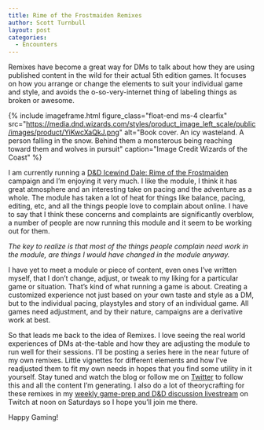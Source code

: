 ```yaml
---
title: Rime of the Frostmaiden Remixes
author: Scott Turnbull
layout: post
categories:
  - Encounters
---
```

Remixes have become a great way for DMs to talk about how they are using published content in the wild for their actual 5th edition games. It focuses on how you arrange or change the elements to suit your individual game and style, and avoids the o-so-very-internet thing of labeling things as broken or awesome.

{% include imageframe.html
  figure_class="float-end ms-4 clearfix"
  src="https://media.dnd.wizards.com/styles/product_image_left_scale/public/images/product/YiKwcXaQkJ.png"
  alt="Book cover.  An icy wasteland.  A person falling in the snow.  Behind them a monsterous being reaching toward them and wolves in pursuit"
  caption="Image Credit Wizards of the Coast"
 %}

I am currently running a <a href="https://dnd.wizards.com/products/tabletop-games/rpg-products/icewind-dale-rime-frostmaiden" target="_blank" rel="noreferrer noopener">D&D Icewind Dale: Rime of the Frostmaiden</a> campaign and I&#8217;m enjoying it very much. I like the module, I think it has great atmosphere and an interesting take on pacing and the adventure as a whole. The module has taken a lot of heat for things like balance, pacing, editing, etc, and all the things people love to complain about online. I have to say that I think these concerns and complaints are significantly overblow, a number of people are now running this module and it seem to be working out for them. 

_The key to realize is that most of the things people complain need work in the module, are things I would have changed in the module anyway._

I have yet to meet a module or piece of content, even ones I&#8217;ve written myself, that I don&#8217;t change, adjust, or tweak to my liking for a particular game or situation. That&#8217;s kind of what running a game is about. Creating a customized experience not just based on your own taste and style as a DM, but to the individual pacing, playstyles and story of an individual game. All games need adjustment, and by their nature, campaigns are a derivative work at best.

So that leads me back to the idea of Remixes. I love seeing the real world experiences of DMs at-the-table and how they are adjusting the module to run well for their sessions. I&#8217;ll be posting a series here in the near future of my own remixes. Little vignettes for different elements and how I&#8217;ve readjusted them to fit my own needs in hopes that you find some utility in it yourself. Stay tuned and watch the blog or follow me on <a rel="noreferrer noopener" href="https://twitter.com/optionalrule" target="_blank">Twitter</a> to follow this and all the content I&#8217;m generating. I also do a lot of theorycrafting for these remixes in my <a rel="noreferrer noopener" href="https://www.twitch.tv/optionalrule" target="_blank">weekly game-prep and D&D discussion livestream</a> on Twitch at noon on Saturdays so I hope you&#8217;ll join me there.

Happy Gaming!